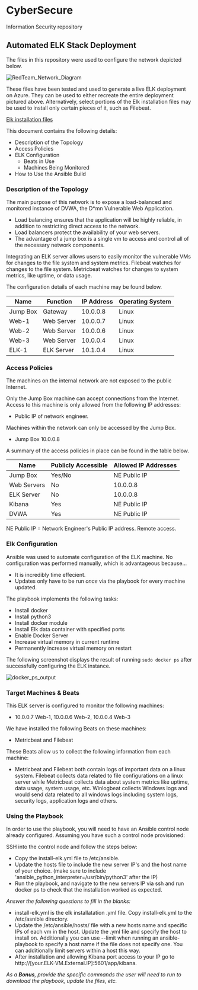 # CyberSecure
Information Security repository
## Automated ELK Stack Deployment

The files in this repository were used to configure the network depicted below.

![RedTeam_Network_Diagram](https://github.com/Nbettis1/ELK_Repository/blob/master/Diagrams/RedTeam_Network_Diagram.png)


These files have been tested and used to generate a live ELK deployment on Azure. They can be used to either recreate the entire deployment pictured above. Alternatively, select portions of the Elk installation files may be used to install only certain pieces of it, such as Filebeat.

 [Elk installation files](https://github.com/Nbettis1/ELK_Repository/tree/master/Ansible)

This document contains the following details:
- Description of the Topology
- Access Policies
- ELK Configuration
  - Beats in Use
  - Machines Being Monitored
- How to Use the Ansible Build


### Description of the Topology

The main purpose of this network is to expose a load-balanced and monitored instance of DVWA, the D*mn Vulnerable Web Application.
- Load balancing ensures that the application will be highly reliable, in addition to restricting direct access to the network.
- Load balancers protect the availability of your web servers. 
- The advantage of a jump box is a single vm to access and control all of the necessary network components.

Integrating an ELK server allows users to easily monitor the vulnerable VMs for changes to the file system and system metrics.
Filebeat watches for changes to the file system.
Metricbeat watches for changes to system metrics, like uptime, or data usage.

The configuration details of each machine may be found below.

| Name     | Function   | IP Address | Operating System |
|----------|------------|------------|------------------|
| Jump Box | Gateway    | 10.0.0.8   | Linux            |
| Web-1    | Web Server | 10.0.0.7   | Linux            |
| Web-2    | Web Server | 10.0.0.6   | Linux            |
| Web-3    | Web Server | 10.0.0.4   | Linux            |
| ELK-1    | ELK Server | 10.1.0.4   | Linux            |

### Access Policies

The machines on the internal network are not exposed to the public Internet. 

Only the Jump Box machine can accept connections from the Internet. Access to this machine is only allowed from the following IP addresses:
- Public IP of network engineer.

Machines within the network can only be accessed by the Jump Box.
- Jump Box 10.0.0.8 

A summary of the access policies in place can be found in the table below.

| Name        | Publicly Accessible | Allowed IP Addresses |
|-------------|---------------------|----------------------|
| Jump Box    | Yes/No              | NE Public IP         |
| Web Servers | No                  | 10.0.0.8             |
| ELK Server  | No                  | 10.0.0.8             |
| Kibana      | Yes                 | NE Public IP         |
| DVWA        | Yes                 | NE Public IP         |

NE Public IP = Network Engineer's Public IP address. Remote access.

### Elk Configuration

Ansible was used to automate configuration of the ELK machine. No configuration was performed manually, which is advantageous because...
- It is incredibly time effecient.
- Updates only have to be run _once_ via the playbook for every machine updated.

The playbook implements the following tasks:
- Install docker
- Install python3
- Install docker module
- Install Elk data container with specified ports
- Enable Docker Server
- Increase virtual memory in current runtime
- Permanently increase virtual memory on restart

The following screenshot displays the result of running `sudo docker ps` after successfully configuring the ELK instance.

![docker_ps_output](https://github.com/Nbettis1/ELK_Repository/blob/master/Diagrams/docker_ps_output.png)

### Target Machines & Beats
This ELK server is configured to monitor the following machines:
- 10.0.0.7 Web-1, 10.0.0.6 Web-2, 10.0.0.4 Web-3

We have installed the following Beats on these machines:
- Metricbeat and Filebeat

These Beats allow us to collect the following information from each machine:
- Metricbeat and Filebeat both contain logs of important data on a linux system. Filebeat collects data related to file configurations on a linux server while Metricbeat collects data about system metrics like uptime, data usage, system usage, etc. Winlogbeat collects Windows logs and would send data related to all windows logs including system logs, security logs, application logs and others. 

### Using the Playbook
In order to use the playbook, you will need to have an Ansible control node already configured. Assuming you have such a control node provisioned: 

SSH into the control node and follow the steps below:
- Copy the install-elk.yml file to /etc/ansible.
- Update the hosts file to include the new server IP's and the host name of your choice. (make sure to include 'ansible_python_interpreter=/usr/bin/python3' after the IP)
- Run the playbook, and navigate to the new servers IP via ssh and run docker ps to check that the installation worked as expected.

_Answer the following questions to fill in the blanks:_
- install-elk.yml is the elk installatation .yml file. Copy install-elk.yml to the /etc/asnible directory.
- Update the /etc/ansible/hosts/ file with a new hosts name and specific IPs of each vm in the host. Update the .yml file and specify the host to install on. Additionally you can use --limit when running an ansible-playbook to specify a host name if the file does not specify one. You can additionally limit servers within a host this way.
- After installation and allowing Kibana port access to your IP go to http://[your.ELK-VM.External.IP]:5601/app/kibana.

_As a **Bonus**, provide the specific commands the user will need to run to download the playbook, update the files, etc._

